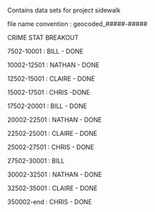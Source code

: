 Contains data sets for project sidewalk

file name convention : geocoded_#####-#####


CRIME STAT BREAKOUT

7502-10001 : BILL - DONE

10002-12501 : NATHAN - DONE

12502-15001 : CLAIRE - DONE

15002-17501 : CHRIS -DONE

17502-20001 : BILL - DONE

20002-22501 : NATHAN - DONE

22502-25001 : CLAIRE - DONE

25002-27501 : CHRIS - DONE

27502-30001 : BILL

30002-32501 : NATHAN - DONE

32502-35001 : CLAIRE - DONE

350002-end : CHRIS - DONE

